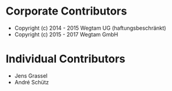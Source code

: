 Corporate Contributors
======================

- Copyright (c) 2014 - 2015 Wegtam UG (haftungsbeschränkt)
- Copyright (c) 2015 - 2017 Wegtam GmbH

Individual Contributors
=======================

- Jens Grassel
- André Schütz
